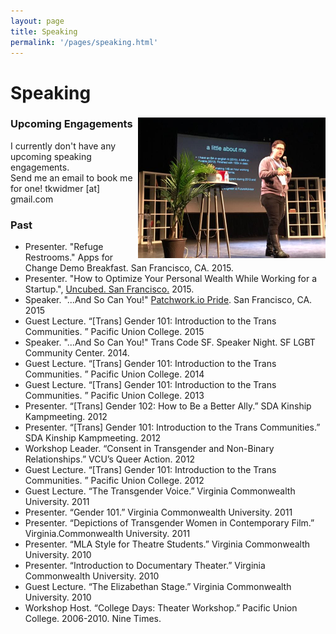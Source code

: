 ```yaml
---
layout: page
title: Speaking
permalink: '/pages/speaking.html'
---
```

<h1 class="text-center"> Speaking </h1>

<div class="clearfix">
  <img src="/images/teagan_speaking.jpg" height="225px" style="float:right;"/>
  <h3> Upcoming Engagements </h3>
  <p>
    I currently don't have any upcoming speaking engagements. <br> Send me an email to book me for one! tkwidmer [at] gmail.com
  </p>
</div>

### Past
- Presenter. "Refuge Restrooms." Apps for Change Demo Breakfast. San Francisco, CA. 2015.
- Presenter. "How to Optimize Your Personal Wealth While Working for a Startup.", [Uncubed. San Francisco.](http://sf.uncubed.com/) 2015.
- Speaker. "...And So Can You!" [Patchwork.io Pride](https://ti.to/github-events/patchwork-sf-pride). San Francisco, CA. 2015
- Guest Lecture. “[Trans] Gender 101: Introduction to the Trans Communities. ” Pacific Union College. 2015
- Speaker. "...And So Can You!" Trans Code SF. Speaker Night. SF LGBT Community Center. 2014.
- Guest Lecture. “[Trans] Gender 101: Introduction to the Trans Communities. ” Pacific Union College. 2014
- Guest Lecture. “[Trans] Gender 101: Introduction to the Trans Communities. ” Pacific Union College. 2013
- Presenter. “[Trans] Gender 102: How to Be a Better Ally.” SDA Kinship Kampmeeting. 2012
- Presenter. “[Trans] Gender 101: Introduction to the Trans Communities.” SDA Kinship Kampmeeting. 2012
- Workshop Leader. “Consent in Transgender and Non-Binary Relationships.” VCU’s Queer Action. 2012
- Guest Lecture. “[Trans] Gender 101: Introduction to the Trans Communities. ” Pacific Union College. 2012
- Guest Lecture. “The Transgender Voice.” Virginia Commonwealth University. 2011
- Presenter. “Gender 101.” Virginia Commonwealth University. 2011
- Presenter. “Depictions of Transgender Women in Contemporary Film.” Virginia.Commonwealth University. 2011
- Presenter. “MLA Style for Theatre Students.” Virginia Commonwealth University. 2010
- Presenter. “Introduction to Documentary Theater.” Virginia Commonwealth University. 2010
- Guest Lecture. “The Elizabethan Stage.” Virginia Commonwealth University. 2010
- Workshop Host. “College Days: Theater Workshop.” Pacific Union College. 2006-2010. Nine Times.